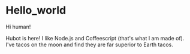 # Hello_world

Hi human!

Hubot is here! I like Node.js and Coffeescript (that's what I am made of).
I've tacos on the moon and find they are far superior to Earth tacos.
